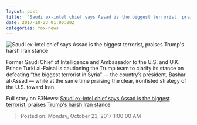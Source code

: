 ```yaml
---
layout: post
title:  "Saudi ex-intel chief says Assad is the biggest terrorist, praises Trump's harsh Iran stance"
date: 2017-10-23 01:00:00Z
categories: fox-news
---
```


![Saudi ex-intel chief says Assad is the biggest terrorist, praises Trump's harsh Iran stance](http://a57.foxnews.com/images.foxnews.com/content/fox-news/world/2017/10/22/saudi-ex-intel-chief-says-assad-is-biggest-terrorist-praises-trumps-harsh-iran-stance/_jcr_content/article-text/article-par-4/inline_spotlight_ima/image.img.jpg/612/344/1508720880389.jpg?ve=1&tl=1)

Former Saudi Chief of Intelligence and Ambassador to the U.S. and U.K. Prince Turki al-Faisal is cautioning the Trump team to clarify its stance on defeating “the biggest terrorist in Syria” — the country’s president, Bashar al-Assad — while at the same time praising the clear, ironfisted strategy of the U.S. toward Iran.


Full story on F3News: [Saudi ex-intel chief says Assad is the biggest terrorist, praises Trump's harsh Iran stance](http://www.f3nws.com/n/qmcKT)

> Posted on: Monday, October 23, 2017 1:00:00 AM
